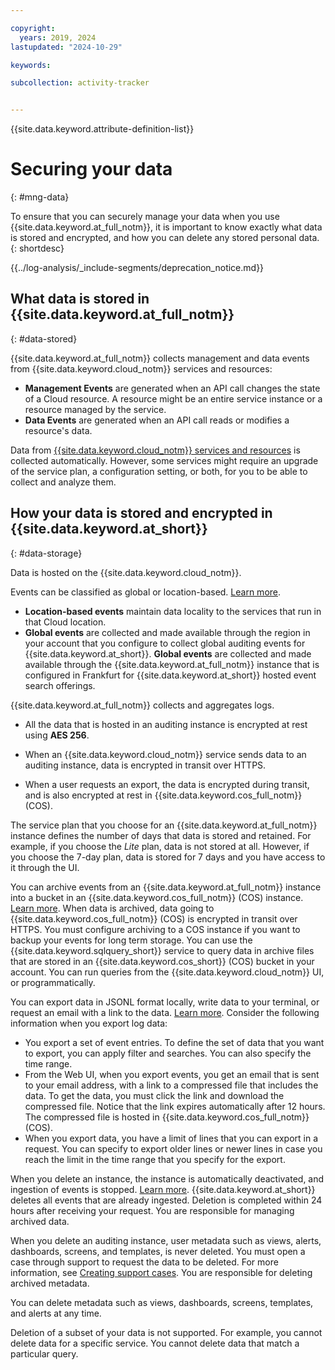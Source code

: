 ```yaml
---

copyright:
  years: 2019, 2024
lastupdated: "2024-10-29"

keywords:

subcollection: activity-tracker


---
```


{{site.data.keyword.attribute-definition-list}}


# Securing your data
{: #mng-data}

To ensure that you can securely manage your data when you use {{site.data.keyword.at_full_notm}}, it is important to know exactly what data is stored and encrypted, and how you can delete any stored personal data.
{: shortdesc}


{{../log-analysis/_include-segments/deprecation_notice.md}}

## What data is stored in {{site.data.keyword.at_full_notm}}
{: #data-stored}

{{site.data.keyword.at_full_notm}} collects management and data events from {{site.data.keyword.cloud_notm}} services and resources:
* **Management Events** are generated when an API call changes the state of a Cloud resource. A resource might be an entire service instance or a resource managed by the service.
* **Data Events** are generated when an API call reads or modifies a resource's data.

Data from [{{site.data.keyword.cloud_notm}} services and resources](/docs/services/activity-tracker?topic=activity-tracker-cloud_services) is collected automatically.  However, some services might require an upgrade of the service plan, a configuration setting, or both, for you to be able to collect and analyze them.


## How your data is stored and encrypted in {{site.data.keyword.at_short}}
{: #data-storage}

Data is hosted on the {{site.data.keyword.cloud_notm}}.

Events can be classified as global or location-based. [Learn more](/docs/services/activity-tracker?topic=activity-tracker-event_types).
* **Location-based events** maintain data locality to the services that run in that Cloud location.
* **Global events** are collected and made available through the region in your account that you configure to collect global auditing events for {{site.data.keyword.at_short}}. **Global events** are collected and made available through the {{site.data.keyword.at_full_notm}} instance that is configured in Frankfurt for {{site.data.keyword.at_short}} hosted event search offerings.

{{site.data.keyword.at_full_notm}} collects and aggregates logs.

- All the data that is hosted in an auditing instance is encrypted at rest using **AES 256**.

- When an {{site.data.keyword.cloud_notm}} service sends data to an auditing instance, data is encrypted in transit over HTTPS.

- When a user requests an export, the data is encrypted during transit, and is also encrypted at rest in {{site.data.keyword.cos_full_notm}} (COS).

The service plan that you choose for an {{site.data.keyword.at_full_notm}} instance defines the number of days that data is stored and retained. For example, if you choose the *Lite* plan, data is not stored at all. However, if you choose the 7-day plan, data is stored for 7 days and you have access to it through the UI.

You can archive events from an {{site.data.keyword.at_full_notm}} instance into a bucket in an {{site.data.keyword.cos_full_notm}} (COS) instance. [Learn more](/docs/services/activity-tracker?topic=activity-tracker-archiving). When data is archived, data going to {{site.data.keyword.cos_full_notm}} (COS) is encrypted in transit over HTTPS. You must configure archiving to a COS instance if you want to backup your events for long term storage. You can use the {{site.data.keyword.sqlquery_short}} service to query data in archive files that are stored in an {{site.data.keyword.cos_short}} (COS) bucket in your account. You can run queries from the {{site.data.keyword.cloud_notm}} UI, or programmatically.

You can export data in JSONL format locally, write data to your terminal, or request an email with a link to the data. [Learn more](/docs/services/activity-tracker?topic=activity-tracker-export). Consider the following information when you export log data:
* You export a set of event entries. To define the set of data that you want to export, you can apply filter and searches. You can also specify the time range.
* From the Web UI, when you export events, you get an email that is sent to your email address, with a link to a compressed file that includes the data. To get the data, you must click the link and download the compressed file. Notice that the link expires automatically after 12 hours. The compressed file is hosted in {{site.data.keyword.cos_full_notm}} (COS).
* When you export data, you have a limit of lines that you can export in a request. You can specify to export older lines or newer lines in case you reach the limit in the time range that you specify for the export.

When you delete an instance, the instance is automatically deactivated, and ingestion of events is stopped. [Learn more](/docs/services/activity-tracker?topic=activity-tracker-remove). {{site.data.keyword.at_short}} deletes all events that are already ingested. Deletion is completed within 24 hours after receiving your request. You are responsible for managing archived data.

When you delete an auditing instance, user metadata such as views, alerts, dashboards, screens, and templates, is never deleted. You must open a case through support to request the data to be deleted. For more information, see [Creating support cases](/docs/account?topic=account-open-case&interface=ui). You are responsible for deleting archived metadata.

You can delete metadata such as views, dashboards, screens, templates, and alerts at any time.

Deletion of a subset of your data is not supported. For example, you cannot delete data for a specific service. You cannot delete data that match a particular query.
